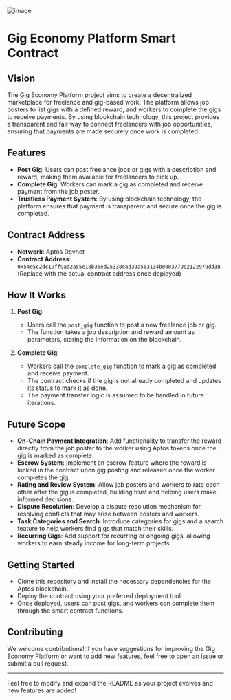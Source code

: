 
![image](https://github.com/user-attachments/assets/a16c71a6-8a71-4127-8c44-38b736fa81d8)

# Gig Economy Platform Smart Contract

## Vision

The Gig Economy Platform project aims to create a decentralized marketplace for freelance and gig-based work. The platform allows job posters to list gigs with a defined reward, and workers to complete the gigs to receive payments. By using blockchain technology, this project provides a transparent and fair way to connect freelancers with job opportunities, ensuring that payments are made securely once work is completed.

## Features

- **Post Gig**: Users can post freelance jobs or gigs with a description and reward, making them available for freelancers to pick up.
- **Complete Gig**: Workers can mark a gig as completed and receive payment from the job poster.
- **Trustless Payment System**: By using blockchain technology, the platform ensures that payment is transparent and secure once the gig is completed.

## Contract Address

- **Network**: Aptos Devnet
- **Contract Address**: `0x54e5c2dc19ff9ad2a55e18b35ed25338ead39a563134b0003779e2122979dd38` (Replace with the actual contract address once deployed)

## How It Works

1. **Post Gig**:

   - Users call the `post_gig` function to post a new freelance job or gig.
   - The function takes a job description and reward amount as parameters, storing the information on the blockchain.

2. **Complete Gig**:
   - Workers call the `complete_gig` function to mark a gig as completed and receive payment.
   - The contract checks if the gig is not already completed and updates its status to mark it as done.
   - The payment transfer logic is assumed to be handled in future iterations.

## Future Scope

- **On-Chain Payment Integration**: Add functionality to transfer the reward directly from the job poster to the worker using Aptos tokens once the gig is marked as complete.
- **Escrow System**: Implement an escrow feature where the reward is locked in the contract upon gig posting and released once the worker completes the gig.
- **Rating and Review System**: Allow job posters and workers to rate each other after the gig is completed, building trust and helping users make informed decisions.
- **Dispute Resolution**: Develop a dispute resolution mechanism for resolving conflicts that may arise between posters and workers.
- **Task Categories and Search**: Introduce categories for gigs and a search feature to help workers find gigs that match their skills.
- **Recurring Gigs**: Add support for recurring or ongoing gigs, allowing workers to earn steady income for long-term projects.

## Getting Started

- Clone this repository and install the necessary dependencies for the Aptos blockchain.
- Deploy the contract using your preferred deployment tool.
- Once deployed, users can post gigs, and workers can complete them through the smart contract functions.

## Contributing

We welcome contributions! If you have suggestions for improving the Gig Economy Platform or want to add new features, feel free to open an issue or submit a pull request.

---

Feel free to modify and expand the README as your project evolves and new features are added!

